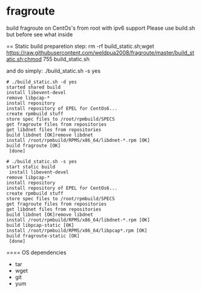 fragroute
=========
build fragroute on CentOs's from root with ipv6 support
Please use  build.sh but before see what inside

== Static build
preparetion step:
	 rm -rf build_static.sh;wget https://raw.githubusercontent.com/weldpua2008/fragroute/master/build_static.sh;chmod 755 build_static.sh


and do simply:
	./build_static.sh -s yes


    # ./build_static.sh -d yes
    started shared build
    install libevent-devel
    remove libpcap-*
    install repository
    install repository of EPEL for CentOs6...
    create rpmbuild stuff
    store spec files to /root/rpmbuild/SPECS
    get fragroute files from repositories
    get libdnet files from repositories
    build libdnet [OK]remove libdnet
    install /root/rpmbuild/RPMS/x86_64/libdnet-*.rpm [OK]
    build fragroute [OK]
     [done]

    # ./build_static.sh -s yes
    start static build
     install libevent-devel
    remove libpcap-*
    install repository
    install repository of EPEL for CentOs6...
    create rpmbuild stuff
    store spec files to /root/rpmbuild/SPECS
    get fragroute files from repositories
    get libdnet files from repositories
    build libdnet [OK]remove libdnet
    install /root/rpmbuild/RPMS/x86_64/libdnet-*.rpm [OK]
    build libpcap-static [OK]
    install /root/rpmbuild/RPMS/x86_64/libpcap*.rpm [OK]
    build fragroute-static [OK]
     [done]

==== OS dependencies
* tar
* wget
* git
* yum

